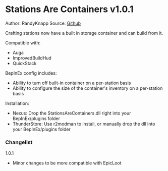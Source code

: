 ﻿# Stations Are Containers v1.0.1
Author: RandyKnapp
Source: [Github](https://github.com/RandyKnapp/ValheimMods/tree/main/StationsAreContainers)

Crafting stations now have a built in storage container and can build from it.

Compatible with:
- Auga
- ImprovedBuildHud
- QuickStack

BepInEx config includes:
- Ability to turn off built-in container on a per-station basis
- Ability to configure the size of the container's inventory on a per-station basis

Installation:
- Nexus: Drop the StationsAreContainers.dll right into your BepInEx/plugins folder
- ThunderStore: Use r2modman to install, or manually drop the dll into your BepInEx/plugins folder

### Changelist

1.0.1
- Minor changes to be more compatible with EpicLoot